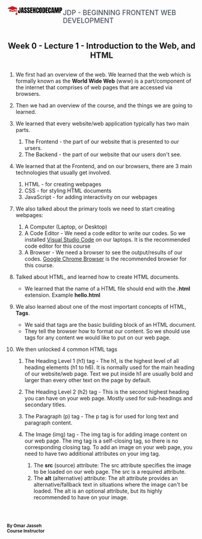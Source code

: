 
<div style="display: flex; justify-content: space-between; align-items: baseline;">
    <img src="../logo.png"  height="25px">
    <h2 style="text-align: left; text-decoration: none; background: none; border-radius: 0; border: none; box-shadow: none; color: #4B5563; font-size: 18px; font-weight: 500; padding-left: 0; margin-top: 10px; text-transform: uppercase">JDP - Beginning Frontent Web Development</h2>
    
</div>
<h2 style="text-align: center;  margin-bottom: 30px;">Week 0 - Lecture 1 - Introduction to the Web, and HTML</h2>


1. We first had an overview of the web. We learned that the web which is formally known as the **World Wide Web** (www) is a part/component of the internet that comprises of web pages that are accessed via browsers.


2. Then we had an overview of the course, and the things we are going to learned.

3. We learned that every website/web application typically has two main parts. 
   1. The Frontend - the part of our website that is presented to our ursers.
   2. The Backend  - the part of our website that our users don't see.

4. We learned that at the Frontend, and on our browsers, there are 3 main technologies that usually get involved.
   1. HTML - for creating webpages
   2. CSS  - for styling HTML documents
   3. JavaScript - for adding interactivity on our webpages
<!-- 
5. Then we talked about HTML, one of the most important technologies among the 3.
   
6. Then we talked about the languages of the web. We said there are 3 primary languages of the web
   1. HTML - for creating webpages
   2. CSS  - for stylng webpages (HTML documents)
   3. JavaScript - for adding interactivity on our webpages. -->

7. We also talked about the primary tools we need to start creating webpages:
   1. A Computer (Laptop, or Desktop)
   2. A Code Editor - We need a code editor to write our codes. So we installed [Visual Studio Code](https://code.visualstudio.com/) on our laptops. It is the recommended code editor for this course
   3. A Browser - We need a browser to see the output/results of our codes. [Google Chrome Browser](https://www.google.com/chrome/) is the recommended browser for this course.

8. Talked about HTML, and learned how to create HTML documents.
   - We learned that the name of a HTML file should end with the **.html** extension. Example **hello.html**

9.  We also learned about one of the most important concepts of HTML, **Tags**. 
    - We said that tags are the basic building block of an HTML document.
    - They tell the browser how to format our content. So we should use tags for any content we would like to put on our web page.  

10. We then unlocked 4 common HTML tags
    1. The Heading Level 1 (h1) tag - The h1, is the highest level of all heading elements (h1 to h6). It is normally used for the main heading of our website/web page. Text we put inside h1 are usually bold and larger than every other text on the page by default.
    
    2. The Heading Level 2 (h2) tag - This is the second highest heading you can have on your web page. Mostly used for sub-headings and secondary titles. 

    3. The Paragraph (p) tag - The p tag is for used for long text and paragraph content.
    
    4. The Image (img) tag - The img tag is for adding image content on our web page. The img tag is a self-closing tag, so there is no corresponding closing tag. To add an image on your web page, you need to have two additional attributes on your img tag. 
       1. The **src** (source) attribute: The src attribute specifies the image to be loaded on our web page. The src is a required attribute.
       2. The **alt** (alternative) attribute: The alt attribute provides an alternative/fallback text in situations where the image can't be loaded. The alt is an optional attribute, but its highly recommended to have on your image.


<small style="display: block; margin-top: 60px; font-weight: bold">By Omar Jasseh<br>Course Instructor</small>